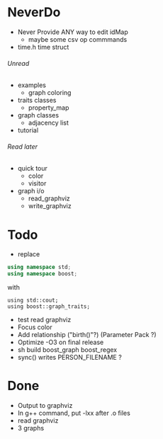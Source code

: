 # NeverDo

* Never Provide ANY way to edit idMap
	* maybe some csv op commmands
* time.h time struct

###### Unread

* examples
	* graph coloring
* traits classes
	* property_map
* graph classes
	* adjacency list
* tutorial

###### Read later

* quick tour
	* color
	* visitor
* graph i/o
	* read_graphviz
	* write_graphviz

# Todo

* replace

```c++
using namespace std;
using namespace boost;
```

with

```
using std::cout;
using boost::graph_traits;
```

* test read graphviz
* Focus color
* Add relationship ("birth()"?) (Parameter Pack ?)
* Optimize -O3 on final release
* sh build boost_graph boost_regex
* sync() writes PERSON_FILENAME ?

# Done

* Output to graphviz
* In g++ command, put -lxx after .o files
* read graphviz
* 3 graphs


